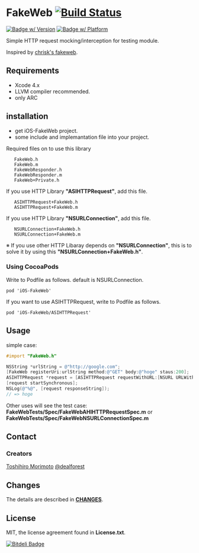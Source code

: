# FakeWeb [![Build Status](https://secure.travis-ci.org/dealforest/iOS-FakeWeb.png)](http://travis-ci.org/dealforest/iOS-FakeWeb)

[![Badge w/ Version](http://cocoapod-badges.herokuapp.com/v/iOS-FakeWeb/badge.png)](http://cocoadocs.org/docsets/iOS-FakeWeb)
[![Badge w/ Platform](http://cocoapod-badges.herokuapp.com/p/iOS-FakeWeb/badge.png)](http://cocoadocs.org/docsets/iOS-FakeWeb)

Simple HTTP request mocking/interception for testing module.

Inspired by [chrisk's fakeweb][1].

## Requirements

* Xcode 4.x
* LLVM compiler recommended.
* only ARC

## installation

* get iOS-FakeWeb project.
* some include and implemantation file into your project.

Required files on to use this library

       FakeWeb.h
       FakeWeb.m
       FakeWebResponder.h
       FakeWebResponder.m
       FakeWeb+Private.h

If you use  HTTP Library __"ASIHTTPRequest"__, add this file.

       ASIHTTPRequest+FakeWeb.h
       ASIHTTPRequest+FakeWeb.m

If you use  HTTP Library __"NSURLConnection"__, add this file.

       NSURLConnection+FakeWeb.h
       NSURLConnection+FakeWeb.m

※ If you use other HTTP Libaray depends on __"NSURLConnection"__, this is to solve it by using this __"NSURLConnection+FakeWeb.h"__.

### Using CocoaPods

Write to Podfile as follows. default is NSURLConnection.
```
pod 'iOS-FakeWeb'
```

If you want to use ASIHTTPRequest, write to Podfile as follows.
```
pod 'iOS-FakeWeb/ASIHTTPRequest'
```

## Usage

simple case:

```objective-c
#import "FakeWeb.h"

NSString *urlString = @"http://google.com";
[FakeWeb registerUri:urlString method:@"GET" body:@"hoge" staus:200];
ASIHTTPRequest *request = [ASIHTTPRequest requestWithURL:[NSURL URLWithString:urlString]];
[request startSynchronous];
NSLog(@"%@", [request responseString]);
// => hoge
```
Other uses will see the test case:
__FakeWebTests/Spec/FakeWebAHIHTTPRequestSpec.m__ or __FakeWebTests/Spec/FakeWebNSURLConnectionSpec.m__

## Contact

### Creators

[Toshihiro Morimoto](https://github.com/dealforest)
[@dealforest](https://twitter.com/dealforest)

## Changes
The details are described in [__CHANGES__](https://github.com/dealforest/iOS-FakeWeb/blob/master/CHANGES).

## License
MIT, the license agreement found in __License.txt__.

[1]: https://github.com/chrisk/fakeweb


[![Bitdeli Badge](https://d2weczhvl823v0.cloudfront.net/dealforest/ios-fakeweb/trend.png)](https://bitdeli.com/free "Bitdeli Badge")

